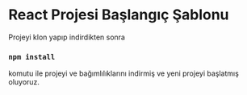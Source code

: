 # React Projesi Başlangıç Şablonu

Projeyi klon yapıp indirdikten sonra 

### `npm install` 

komutu ile projeyi ve bağımlılıklarını indirmiş ve yeni projeyi başlatmış oluyoruz.

